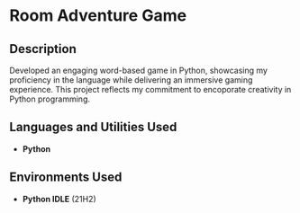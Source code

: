 <h1>Room Adventure Game</h1>


<h2>Description</h2>
Developed an engaging word-based game in Python, showcasing my proficiency in the language while delivering an immersive gaming experience. This project reflects my commitment to encoporate creativity in Python programming.


<br />


<h2>Languages and Utilities Used</h2>

- <b>Python</b>


<h2>Environments Used </h2>

- <b>Python IDLE</b> (21H2)


<!--
 ```diff
- text in red
+ text in green
! text in orange
# text in gray
@@ text in purple (and bold)@@
```
--!>
